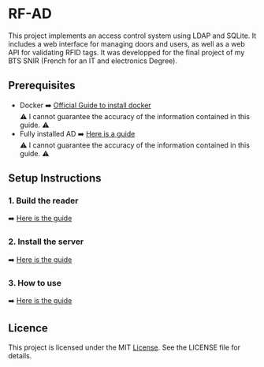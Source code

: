 # RF-AD

This project implements an access control system using LDAP and SQLite. It includes a web interface for managing doors and users, as well as a web API for validating RFID tags.
It was developped for the final project of my BTS SNIR (French for an IT and electronics Degree).

## Prerequisites

- Docker ➡️ [Official Guide to install docker](https://docs.docker.com/engine/install/)  
⚠️ I cannot guarantee the accuracy of the information contained in this guide. ⚠️
- Fully installed AD ➡️ [Here is a guide](https://www.easeus.com/todo-backup-guide/how-to-install-active-directory-on-windows-server-2022.html)  
⚠️ I cannot guarantee the accuracy of the information contained in this guide. ⚠️


## Setup Instructions

### 1. Build the reader
➡️ [Here is the guide](./Docs/reader.md)

### 2. Install the server
➡️ [Here is the guide](./Docs/server.md)

### 3. How to use
➡️ [Here is the guide](./Docs/usage.md)

## Licence

This project is licensed under the MIT [License](./LICENSE). See the LICENSE file for details.


